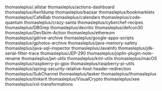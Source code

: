 thomasleplus/.allstar
thomasleplus/actions-dashboard
thomasleplus/Asn1dump
thomasleplus/bazaar
thomasleplus/bookmarklets
thomasleplus/CafeBab
thomasleplus/calendars
thomasleplus/code-quantum
thomasleplus/crazy-santa
thomasleplus/cyberchef-recipes
thomasleplus/DBGrep
thomasleplus/decritic
thomasleplus/defcon30
thomasleplus/DevSkim-Action
thomasleplus/ethereum
thomasleplus/gdrive-archive
thomasleplus/google-apps-scripts
thomasleplus/gphotos-archive
thomasleplus/java-memory-safety
thomasleplus/java-sql-inspector
thomasleplus/JavaInfo
thomasleplus/jdk-serial-filter-trace
thomasleplus/JEP-290
thomasleplus/joplin-plugin-note-rename
thomasleplus/jwt-utils
thomasleplus/kml-utils
thomasleplus/macOS
thomasleplus/raspberry-pi-gpio
thomasleplus/raspberry-pi-utils
thomasleplus/spring-security-relative-host-header-redirection
thomasleplus/SubChannel
thomasleplus/tasker
thomasleplus/thomasleplus
thomasleplus/tinkerit
thomasleplus/VisualCrypto
thomasleplus/xee
thomasleplus/xsl-transformations

